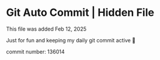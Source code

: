 # Git Auto Commit | Hidden File

This file was added Feb 12, 2025

Just for fun and keeping my daily git commit active 🤪

commit number: 136014
